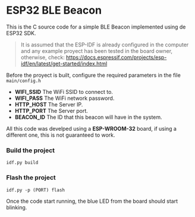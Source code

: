 # ESP32 BLE Beacon

This is the C source code for a simple BLE Beacon implemented using de ESP32 SDK.

>It is assumed that the ESP-IDF is already configured in the computer and any example proyect has been tested in the board owner, otherwise, check: 
https://docs.espressif.com/projects/esp-idf/en/latest/get-started/index.html

Before the proyect is built, configure the required parameters in the file `main/config.h` 
* __WIFI_SSID__ The WiFi SSID to connect to.
* __WIFI_PASS__ The WiFi network password.
* __HTTP_HOST__ The Server IP.
* __HTTP_PORT__ The Server port.
* __BEACON_ID__ The ID that this beacon will have in the system.

All this code was develped using a **ESP-WROOM-32** board, if using a different one, this is not guaranteed to work. 

### Build the project
```
idf.py build
```

### Flash the project
```
idf.py -p (PORT) flash
``` 

Once the code start running, the blue LED from the board should start blinking.